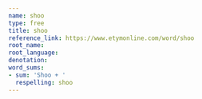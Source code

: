 ```yaml
---
name: shoo
type: free
title: shoo
reference_link: https://www.etymonline.com/word/shoo
root_name: 
root_language: 
denotation: 
word_sums:
- sum: 'Shoo + '
  respelling: shoo
---
```


